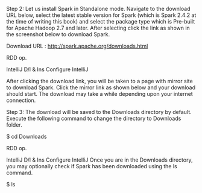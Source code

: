 
Step 2: Let us install Spark in Standalone mode. Navigate to the download URL below, select the latest stable version for Spark (which is Spark 2.4.2 at the time of writing this book) and select the package type which is Pre-built for Apache Hadoop 2.7 and later. After selecting click the link as shown in the screenshot below to download Spark.

Download URL : http://spark.apache.org/downloads.html





 
RDD op.

IntelliJ D/l & Ins
Configure IntelliJ
 

After clicking the download link, you will be taken to a page with mirror site to download Spark. Click the mirror link as shown below and your download should start. The download may take a while depending upon your internet connection.

 

Step 3: The download will be saved to the Downloads directory by default. Execute the following command to change the directory to Downloads folder.

$ cd Downloads

 
RDD op.

IntelliJ D/l & Ins
Configure IntelliJ
Once you are in the Downloads directory, you may optionally check if Spark has been downloaded using the ls command.

$ ls
